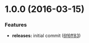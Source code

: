 <a name="1.0.0"></a>
# 1.0.0 (2016-03-15)


### Features

* **releases:** initial commit ([6f6ff83](https://github.com/hypeJunction/Elgg-google_client/commit/6f6ff83))



